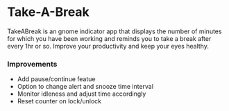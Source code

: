 Take-A-Break
============
TakeABreak is an gnome indicator app that displays the number of minutes for which you have been working  and reminds you to take a break after every 1hr or so. Improve your productivity and keep your eyes healthy. 

### Improvements

- Add pause/continue featue
- Option to change alert and snooze time interval
- Monitor idleness and adjust time accordingly
- Reset counter on lock/unlock
